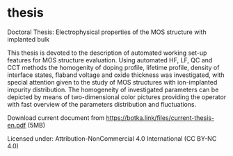 # thesis
Doctoral Thesis: Electrophysical properties of the MOS structure with implanted bulk

This thesis is devoted to the description of automated working set-up features for MOS
structure evaluation. Using automated HF, LF, QC and CCT methods the homogenity
of doping profile, lifetime profile, density of interface states, flaband voltage and oxide
thickness was investigated, with special attention given to the study of MOS structures
with ion-implanted impurity distribution. The homogeneity of investigated parameters
can be depicted by means of two-dimensional color pictures providing the operator with
fast overview of the parameters distribution and fluctuations.

Download current document from https://botka.link/files/current-thesis-en.pdf (5MB)

Licensed under: Attribution-NonCommercial 4.0 International (CC BY-NC 4.0)
